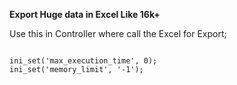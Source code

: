 
__Export Huge data in Excel Like 16k+__

Use this in Controller where call the Excel for Export;

```

ini_set('max_execution_time', 0);
ini_set('memory_limit', '-1');

```
